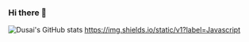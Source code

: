 ### Hi there 👋
![Dusai's GitHub stats](https://github-readme-stats.vercel.app/api?username=chaojima&show_icons=true&theme=radical)
https://img.shields.io/static/v1?label=Javascript
<!--
**ChaoJiMa/ChaoJiMa** is a ✨ _special_ ✨ repository because its `README.md` (this file) appears on your GitHub profile.
Here are some ideas to get you started:

- 🔭 I’m currently working on ...
- 🌱 I’m currently learning ...
- 👯 I’m looking to collaborate on ...
- 🤔 I’m looking for help with ...
- 💬 Ask me about ...
- 📫 How to reach me: ...
- 😄 Pronouns: ...
- ⚡ Fun fact: ...
-->
